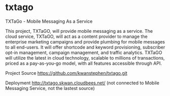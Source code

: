 txtago
======

TXTaGo - Mobile Messaging As a Service


This project, TXTaGO, will provide mobile messaging as a service.  The cloud service, TXTaGO, will act as a content provider to manage the enterprise marketing campaigns and provide plumbing for mobile messages to all end-users.  It will offer shortcode and keyword provisioning, subscriber opt-in management, campaign management, and traffic analytics.  TXTaGO will utilize the latest in cloud technology, scalable to millions of transactions, priced as a pay-as-you-go model, with all features accessible through API.


Project Source
https://github.com/kwanstephen/txtago.git

Deployment
http://txtago.skwan.cloudbees.net/
(not connected to Mobile Messaging Service, not the lastest source)
